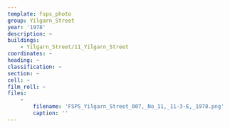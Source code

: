 ```yaml
---
template: fsps_photo
group: Yilgarn_Street
year: '1978'
description: ~
buildings:
    - Yilgarn_Street/11_Yilgarn_Street
coordinates: ~
heading: ~
classification: ~
section: ~
cell: ~
film_roll: ~
files:
    -
        filename: 'FSPS_Yilgarn_Street_007,_No_11,_11-3-E,_1978.png'
        caption: ''
---
```

